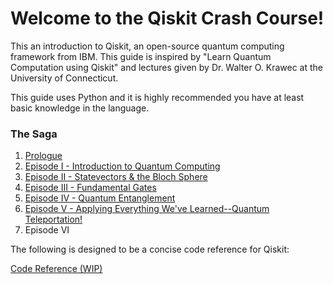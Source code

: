 # Welcome to the Qiskit Crash Course!

This an introduction to Qiskit, an open-source quantum computing framework from IBM. This guide is inspired by "Learn Quantum Computation using Qiskit" and lectures given by Dr. Walter O. Krawec at the University of Connecticut.

This guide uses Python and it is highly recommended you have at least basic knowledge in the language.

### The Saga

1. [Prologue](https://kevinfreyberg.github.io/Qiskit-Crash-Course/getting-started/)
2. [Episode I - Introduction to Quantum Computing](https://kevinfreyberg.github.io/Qiskit-Crash-Course/seminar-1/)
3. [Episode II - Statevectors & the Bloch Sphere](https://kevinfreyberg.github.io/Qiskit-Crash-Course/seminar-2/)
4. [Episode III - Fundamental Gates](https://kevinfreyberg.github.io/Qiskit-Crash-Course/seminar-3/)
5. [Episode IV - Quantum Entanglement](https://kevinfreyberg.github.io/Qiskit-Crash-Course/seminar-4/)
6. [Episode V - Applying Everything We've Learned--Quantum Teleportation!](https://kevinfreyberg.github.io/Qiskit-Crash-Course/seminar-5/)
7. Episode VI

The following is designed to be a concise code reference for Qiskit:

[Code Reference (WIP)](https://kevinfreyberg.github.io/Qiskit-Crash-Course/cheat-sheet/)







